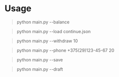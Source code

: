 # Usage

> python main.py --balance

> python main.py --load continue.json

> python main.py --withdraw 10

> python main.py --phone +375(29)123-45-67 20

> python main.py --save

> python main.py --draft